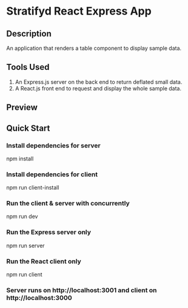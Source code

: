 # Stratifyd React Express App

## Description
An application that renders a table component to display sample data.

## Tools Used
1. An Express.js server on the back end to return deflated small data.
2. A React.js front end to request and display the whole sample data.

## Preview
<!-- ![Table Data Preview](./client/src/images/image.png) -->

## Quick Start

### Install dependencies for server
npm install

### Install dependencies for client
npm run client-install

### Run the client & server with concurrently
npm run dev

### Run the Express server only
npm run server

### Run the React client only
npm run client

### Server runs on http://localhost:3001 and client on http://localhost:3000

